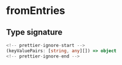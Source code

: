 # fromEntries

## Type signature

```typescript
<!-- prettier-ignore-start -->
(keyValuePairs: [string, any][]) => object
<!-- prettier-ignore-end -->
```
